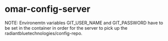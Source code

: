 # omar-config-server

NOTE: Environemtn variables GIT_USER_NAME and GIT_PASSWORD have to be set in the container in order for the server to pick up the radiantbluetechnologies/config-repo.
